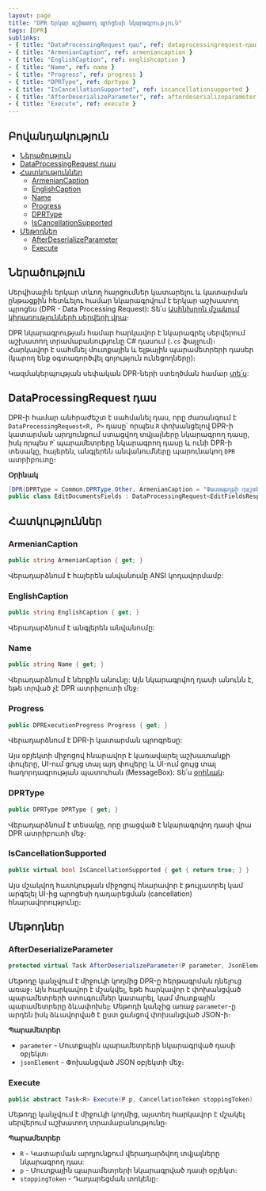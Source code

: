```yaml
---
layout: page
title: "DPR Երկար աշխատող պրոցեսի նկարագրություն" 
tags: [DPR]
sublinks:
- { title: "DataProcessingRequest դաս", ref: dataprocessingrequest-դաս }
- { title: "ArmenianCaption", ref: armeniancaption }
- { title: "EnglishCaption", ref: englishcaption }
- { title: "Name", ref: name }
- { title: "Progress", ref: progress }
- { title: "DPRType", ref: dprtype }
- { title: "IsCancellationSupported", ref: iscancellationsupported }
- { title: "AfterDeserializeParameter", ref: afterdeserializeparameter }
- { title: "Execute", ref: execute }
---
```


## Բովանդակություն

- [Ներածություն](#ներածություն)
- [DataProcessingRequest դաս](#dataprocessingrequest-դաս)
- [Հատկություններ](#հատկություններ)
  - [ArmenianCaption](#armeniancaption)
  - [EnglishCaption](#englishcaption)
  <!-- - [IsParametersSupported](#isparameterssupported) -->
  - [Name](#name)
  - [Progress](#progress)
  - [DPRType](#dprtype)
  - [IsCancellationSupported](#iscancellationsupported)
- [Մեթոդներ](#մեթոդներ)
  - [AfterDeserializeParameter](#afterdeserializeparameter)
  - [Execute](#execute)

## Ներածություն

Սերվիսային երկար տևող հարցումներ կատարելու և կատարման ընթացքին հետևելու համար նկարագրվում է երկար աշխատող պրոցես (DPR - Data Processing Request): 
Տե՛ս [Ասինխրոն մշակում կիրառությունների սերվերի վրա](../../architecture/appserver_async.md)։

DPR նկարագրության համար հարկավոր է նկարագրել սերվերում աշխատող տրամաբանությունը C# դասում (`.cs` ֆայլում)։  
Հարկավոր է սահմնել մուտքային և ելթային պարամետրերի դասեր (կարող ենք օգտագործվել գոյություն ունեցողները)։

Կազմակերպության սեփական DPR-ների ստեղծման համար [տե՛ս](../../extensions/definitions/dpr_new_guide.md):

## DataProcessingRequest դաս

DPR-ի համար անհրաժեշտ է սահմանել դաս, որը ժառանգում է `DataProcessingRequest<R, P>` դասը՝ որպես `R` փոխանցելով DPR-ի կատարման արդյունքում ստացվող տվյալները նկարագրող դասը, իսկ որպես `P`՝ պարամետրերը նկարագրող դասը և ունի DPR-ի տեսակը, հայերեն, անգլերեն անվանումները պարունակող `DPR` ատրիբուտը։

**Օրինակ**

```c#
[DPR(DPRType = Common.DPRType.Other, ArmenianCaption = "Փաստաթղթի դաշտերի խմբագրում", EnglishCaption = "Document's fields' edition")]
public class EditDocumentsFields : DataProcessingRequest<EditFieldsResponse, EditFieldsRequest>
```

## Հատկություններ

### ArmenianCaption

```c#
public string ArmenianCaption { get; }
```

Վերադարձնում է հայերեն անվանումը ANSI կոդավորմամբ:

### EnglishCaption

```c#
public string EnglishCaption { get; }
```

Վերադարձնում է անգլերեն անվանումը:

<!-- ### IsParametersSupported

```c#
public bool IsParametersSupported { get; }
```

Ցույց է տալիս DPR-ի ունի պարամետրեր թե ոչ: -->

### Name

```c#
public string Name { get; }
```

Վերադարձնում է ներքին անունը: 
Այն նկարագրվող դասի անունն է, եթե տրված չէ DPR ատրիբուտի մեջ։

### Progress

```c#
public DPRExecutionProgress Progress { get; }
```

Վերադարձնում է DPR-ի կատարման պրոգրեսը:

Այս օբյեկտի միջոցով հնարավոր է կառավարել աշխատանքի փուլերը, UI-ում ցույց տալ այդ փուլերը և UI-ում ցույց տալ հաղորդագրության պատուհան (MessageBox):
Տե՛ս [օրինակ](../examples/dpr/code.cs)։


### DPRType

```c#
public DPRType DPRType { get; }
```

Վերադարձնում է տեսակը, որը լրացված է նկարագրվող դասի վրա DPR ատրիբուտի մեջ։

### IsCancellationSupported

```c#
public virtual bool IsCancellationSupported { get { return true; } }
```

Այս մշակվող հատկության միջոցով հնարավոր է թույլատրել կամ արգելել UI-ից պրոցեսի դադարեցման (cancellation) հնարավորությունը։

## Մեթոդներ

### AfterDeserializeParameter

```c#
protected virtual Task AfterDeserializeParameter(P parameter, JsonElement jsonElement)
```

Մեթոդը կանչվում է միջուկի կողմից DPR-ը հերթագրման դնելուց առաջ։
Այն հարկավոր է մշակվել, եթե հարկավոր է փոխանցված պարամետրերի ստուգումներ կատարել, կամ մուտքային պարամետրերը ձևափոխել։
Մեթոդի կանչից առաջ `parameter`-ը արդեն իսկ ձևավորված է ըստ ցանցով փոխանցված JSON-ի։

**Պարամետրեր**

- `parameter` - Մուտքային պարամետրերի նկարագրված դասի օբյեկտ։ 
- `jsonElement` - Փոխանցված JSON օբյեկտի մեջ։

### Execute

```c#
public abstract Task<R> Execute(P p, CancellationToken stoppingToken)
```

Մեթոդը կանչվում է միջուկի կողմից, այստեղ հարկավոր է մշակել սերվերում աշխատող տրամաբանությունը։

**Պարամետրեր**

- `R` - Կատարման արդյունքում վերադարձվող տվյալները նկարագրող դաս:
- `p` - Մուտքային պարամետրերի նկարագրված դասի օբյեկտ։
- `stoppingToken` - Դադարեցման տոկենը։